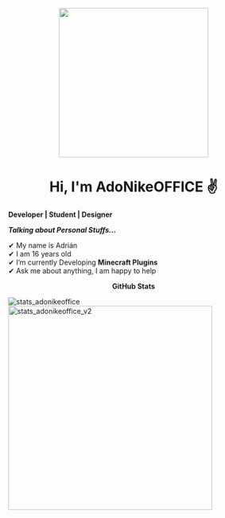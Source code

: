 <p align="center">
<img src="https://i.imgur.com/g5mxela.gif" width="300"/>

<h1 align="center"> Hi, I'm AdoNikeOFFICE ✌</h1>
<b>Developer | Student | Designer</b>
</p>

***Talking about Personal Stuffs...***

✔ My name is Adrián<br>
✔ I am 16 years old<br>
✔ I’m currently Developing **Minecraft Plugins**<br>
✔ Ask me about anything, I am happy to help<br>

<p align="center">
 <b>GitHub Stats</b>
<p>
 
<img align="left" src="https://github-readme-stats.vercel.app/api/top-langs?username=adonikeoffice&show_icons=true&locale=en&layout=compact" alt="stats_adonikeoffice"/>

<img align="center" src="https://github-readme-stats.vercel.app/api?username=adonikeoffice&show_icons=true&locale=en" alt="stats_adonikeoffice_v2" width="410"/>
